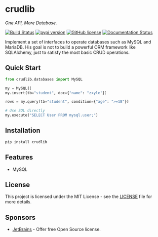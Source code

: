 # crudlib
*One API, More Database.*

[![Build Status](https://github.com/zxyle/crudlib/workflows/Python%20package/badge.svg)](https://github.com/zxyle/crudlib/actions?query=workflow%3A%22Python+package%22)
[![pypi version](https://img.shields.io/pypi/v/crudlib.svg)](https://pypi.org/project/crudlib/)
[![GitHub license](https://img.shields.io/github/license/zxyle/crudlib.svg)](https://github.com/zxyle/crudlib/blob/master/LICENSE)
[![Documentation Status](https://readthedocs.org/projects/crudlib/badge/?version=latest)](https://crudlib.readthedocs.io/en/latest/?badge=latest)

Implement a set of interfaces to operate databases such as MySQL and MariaDB.
His goal is not to build a powerful ORM framework like SQLAlchemy,
just to satisfy the most basic CRUD operations.

## Quick Start
```python
from crudlib.databases import MySQL

my = MySQL()
my.insert(tb="student", doc={"name": "zxyle"})

rows = my.query(tb="student", condition={"age": ">=18"})

# Use SQL directly
my.execute("SELECT User FROM mysql.user;")
```

## Installation
```bash
pip install crudlib
```

## Features
* MySQL


## License
This project is licensed under the MIT License - see the [LICENSE](./LICENSE) file for more details.

## Sponsors
* [JetBrains](https://www.jetbrains.com/) - Offer free Open Source license.
